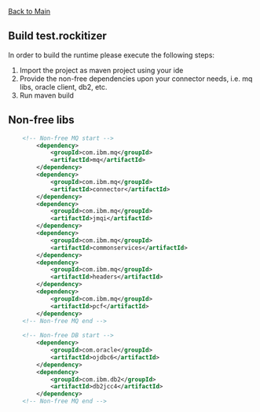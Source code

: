 [Back to Main](../README.md)


## Build test.rockitizer
In order to build the runtime please execute the following steps: 
1. Import the project as maven project using your ide
2. Provide the non-free dependencies upon your connector needs, i.e. mq libs, oracle client, db2, etc. 
3. Run maven build


## Non-free libs

```xml
	<!-- Non-free MQ start -->
		<dependency>
			<groupId>com.ibm.mq</groupId>
			<artifactId>mq</artifactId>
		</dependency>
		<dependency>
			<groupId>com.ibm.mq</groupId>
			<artifactId>connector</artifactId>
		</dependency>
		<dependency>
			<groupId>com.ibm.mq</groupId>
			<artifactId>jmqi</artifactId>
		</dependency>
		<dependency>
			<groupId>com.ibm.mq</groupId>
			<artifactId>commonservices</artifactId>
		</dependency>
		<dependency>
			<groupId>com.ibm.mq</groupId>
			<artifactId>headers</artifactId>
		</dependency>
		<dependency>
			<groupId>com.ibm.mq</groupId>
			<artifactId>pcf</artifactId>
		</dependency>
	<!-- Non-free MQ end -->	
	
	<!-- Non-free DB start -->	
		<dependency>
			<groupId>com.oracle</groupId>
			<artifactId>ojdbc6</artifactId>
		</dependency>
		<dependency>
			<groupId>com.ibm.db2</groupId>
			<artifactId>db2jcc4</artifactId>
		</dependency>
	<!-- Non-free MQ end -->	
```





